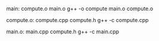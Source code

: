 main: compute.o main.o
	g++ -o compute main.o compute.o

compute.o: compute.cpp compute.h
	g++ -c compute.cpp

main.o: main.cpp compute.h
	g++ -c main.cpp

